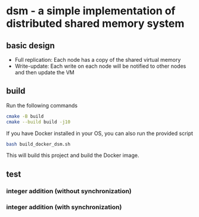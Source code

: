 # dsm - a simple implementation of distributed shared memory system

## basic design

- Full replication: Each node has a copy of the shared virtual memory
- Write-update: Each write on each node will be notified to other nodes and then update the VM

## build

Run the following commands
```bash
cmake -B build 
cmake --build build -j10
```

If you have Docker installed in your OS, you can also run the provided script
```bash
bash build_docker_dsm.sh
```
This will build this project and build the Docker image.

## test

### integer addition (without synchronization)

### integer addition (with synchronization)
